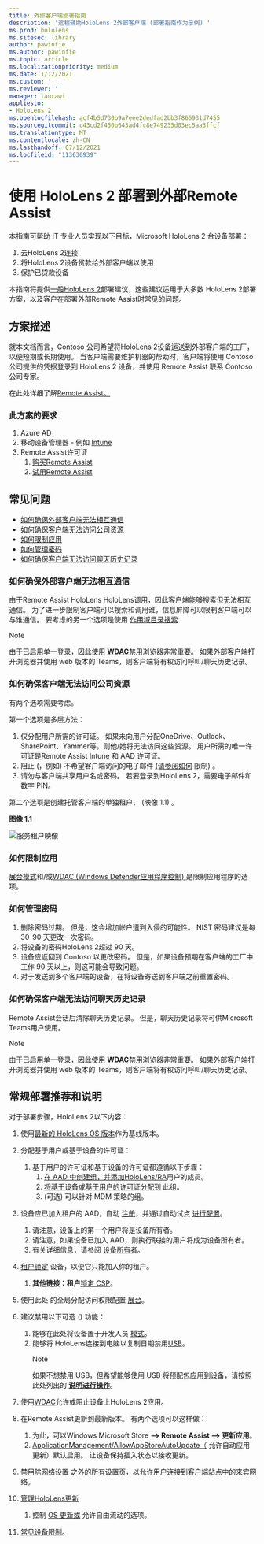 ```yaml
---
title: 外部客户端部署指南
description: '远程辅助HoloLens 2外部客户端 (部署指南作为示例) '
ms.prod: hololens
ms.sitesec: library
author: pawinfie
ms.author: pawinfie
ms.topic: article
ms.localizationpriority: medium
ms.date: 1/12/2021
ms.custom: ''
ms.reviewer: ''
manager: laurawi
appliesto:
- HoloLens 2
ms.openlocfilehash: acf4b5d730b9a7eee2dedfad2bb3f866931d7455
ms.sourcegitcommit: c43cd2f450b643ad4fc8e749235d03ec5aa3ffcf
ms.translationtype: MT
ms.contentlocale: zh-CN
ms.lasthandoff: 07/12/2021
ms.locfileid: "113636939"
---
```

# <a name="deploying-hololens-2-to-external-clients-with-remote-assist"></a>使用 HoloLens 2 部署到外部Remote Assist

本指南可帮助 IT 专业人员实现以下目标，Microsoft HoloLens 2 台设备部署：

1. 云HoloLens 2连接
1. 将HoloLens 2设备贷款给外部客户端以使用
1. 保护已贷款设备

本指南将提供[一般HoloLens 2](#general-deployment-recommendations-and-instructions)部署建议，这些建议适用于大多数 HoloLens 2部署方案，以及客户在部署外部Remote Assist时常见的问题[](#common-concerns)。

## <a name="scenario-description"></a>方案描述

就本文档而言，Contoso 公司希望将HoloLens 2设备运送到外部客户端的工厂，以便短期或长期使用。 当客户端需要维护机器的帮助时，客户端将使用 Contoso 公司提供的凭据登录到 HoloLens 2 设备，并使用 Remote Assist 联系 Contoso 公司专家。

在此处详细了解[Remote Assist。](/hololens/hololens2-cloud-connected-overview#learn-about-remote-assist)

### <a name="requirements-for-this-scenario"></a>此方案的要求

1. Azure AD
1. 移动设备管理器 - 例如 [Intune](/mem/intune/fundamentals/free-trial-sign-up)
1. Remote Assist许可证
    1. [购买Remote Assist](/dynamics365/mixed-reality/remote-assist/buy-remote-assist)
    1. [试用Remote Assist](/dynamics365/mixed-reality/remote-assist/try-remote-assist)

## <a name="common-concerns"></a>常见问题

- [如何确保外部客户端无法相互通信](#how-to-ensure-that-external-clients-do-not-have-the-ability-to-communicate-with-one-another)
- [如何确保客户端无法访问公司资源](#how-to-ensure-that-clients-do-not-have-access-to-company-resources)
- [如何限制应用](#how-to-restrict-apps)
- [如何管理密码](#how-to-manage-passwords)
- [如何确保客户端无法访问聊天历史记录](#how-to-ensure-that-clients-do-not-have-access-to-chat-history)

### <a name="how-to-ensure-that-external-clients-do-not-have-the-ability-to-communicate-with-one-another"></a>如何确保外部客户端无法相互通信

由于Remote Assist HoloLens HoloLens调用，因此客户端能够搜索但无法相互通信。 为了进一步限制客户端可以搜索和调用谁[](/microsoft-365/compliance/information-barriers)，信息屏障可以限制客户端可以与谁通信。 要考虑的另一个选项是使用 [作用域目录搜索](/MicrosoftTeams/teams-scoped-directory-search)

 > [!NOTE]
> 由于已启用单一登录，因此使用 [**WDAC**](/hololens/windows-defender-application-control-wdac)禁用浏览器非常重要。 如果外部客户端打开浏览器并使用 web 版本的 Teams，则客户端将有权访问呼叫/聊天历史记录。

### <a name="how-to-ensure-that-clients-do-not-have-access-to-company-resources"></a>如何确保客户端无法访问公司资源

有两个选项需要考虑。

第一个选项是多层方法：

1. 仅分配用户所需的许可证。 如果未向用户分配OneDrive、Outlook、SharePoint、Yammer等，则他/她将无法访问这些资源。 用户所需的唯一许可证是Remote Assist Intune 和 AAD 许可证。
1. 阻止 (，例如) 不希望客户端访问的电子邮件 [ (请参阅如何](#how-to-restrict-apps) 限制) 。
1. 请勿与客户端共享用户名或密码。 若要登录到HoloLens 2，需要电子邮件和数字 PIN。

第二个选项是创建托管客户端的单独租户， (映像 1.1) 。

**图像 1.1**

![服务租户映像](./images/hololens-service-tenant-image.png)

### <a name="how-to-restrict-apps"></a>如何限制应用

[展台模式](/hololens/hololens-kiosk)和/或[WDAC (Windows Defender应用程序控制) ](/hololens/windows-defender-application-control-wdac)是限制应用程序的选项。

### <a name="how-to-manage-passwords"></a>如何管理密码

1. 删除密码过期。 但是，这会增加帐户遭到入侵的可能性。 NIST 密码建议是每 30-90 天更改一次密码。
1. 将设备的密码HoloLens 2超过 90 天。
1. 设备应返回到 Contoso 以更改密码。 但是，如果设备预期在客户端的工厂中工作 90 天以上，则这可能会导致问题。  
1. 对于发送到多个客户端的设备，在将设备寄送到客户端之前重置密码。

### <a name="how-to-ensure-that-clients-do-not-have-access-to-chat-history"></a>如何确保客户端无法访问聊天历史记录

Remote Assist会话后清除聊天历史记录。 但是，聊天历史记录将可供Microsoft Teams用户使用。

> [!NOTE]
> 由于已启用单一登录，因此使用 [**WDAC**](/hololens/windows-defender-application-control-wdac)禁用浏览器非常重要。 如果外部客户端打开浏览器并使用 web 版本的 Teams，则客户端将有权访问呼叫/聊天历史记录。

## <a name="general-deployment-recommendations-and-instructions"></a>常规部署推荐和说明

对于部署步骤，HoloLens 2以下内容：

1. 使用[最新的 HoloLens OS 版本](https://aka.ms/hololens2download)作为基线版本。
1. 分配基于用户或基于设备的许可证：
    1. 基于用户的许可证和基于设备的许可证都遵循以下步骤：
        1. [在 AAD 中创建组，并添加HoloLens/RA](/azure/active-directory/fundamentals/active-directory-groups-create-azure-portal#create-a-basic-group-and-add-members)用户的成员。
        1. [将基于设备或基于用户的许可证分配到](/azure/active-directory/enterprise-users/licensing-groups-assign#:~:text=In%20this%20article%201%20Assign%20the%20required%20licenses,3%20Check%20for%20license%20problems%20and%20resolve%20them) 此组。
        1.  (可选) 可以针对 MDM 策略的组。

1. 设备应已加入租户的 AAD，自动 [注册](/hololens/hololens-enroll-mdm#auto-enrollment-in-mdm)，并通过自动试点 [进行配置](/hololens/hololens2-autopilot)。
    1. 请注意，设备上的第一个用户将是设备所有者。
    1. 请注意，如果设备已加入 AAD，则执行联接的用户将成为设备所有者。
    1. 有关详细信息，请参阅 [设备所有者](/hololens/security-adminless-os#device-owner)。
1. [租户锁定](/hololens/hololens-release-notes#tenantlockdown-csp-and-autopilot) 设备，以便它只能加入你的租户。
    1. **其他链接：租户**[锁定 CSP](/windows/client-management/mdm/tenantlockdown-csp)。
1. 使用此处 的全局分配访问权限配置 [展台](/hololens/hololens-global-assigned-access-kiosk)。
1. 建议禁用以下可选 () 功能：
    1. 能够在此处将设备置于开发人员 [模式](/windows/client-management/mdm/policy-csp-applicationmanagement#applicationmanagement-allowdeveloperunlock)。
    1. 能够将 HoloLens连接到电脑以复制日期禁用[USB](/windows/client-management/mdm/policy-csp-connectivity#connectivity-allowusbconnection)。
       > [!NOTE]
        > 如果不想禁用 USB，但希望能够使用 USB 将预配包应用到设备，请按照此处列出的 [**说明进行操作**](/windows/client-management/mdm/policy-csp-security#security-allowaddprovisioningpackage)。

1. 使用[WDAC](/hololens/windows-defender-application-control-wdac)允许或阻止设备上HoloLens 2应用。
1. 在Remote Assist更新到最新版本。 有两个选项可以这样做：
    1. 为此，可以Windows Microsoft Store **--> Remote Assist --> 更新应用**。
    1. [ApplicationManagement/AllowAppStoreAutoUpdate（](/windows/client-management/mdm/policy-csp-applicationmanagement#applicationmanagement-allowappstoreautoupdate) 允许自动应用更新）默认启用。 让设备保持插入状态以接收更新。
1. [禁用除网络设置](/hololens/settings-uri-list) 之外的所有设置页，以允许用户连接到客户端站点中的来宾网络。
1. [管理HoloLens更新](/hololens/hololens-updates)
    1. 控制 [OS 更新或](/mem/intune/protect/windows-update-for-business-configure#create-and-assign-update-rings) 允许自由流动的选项。
1. [常见设备限制](/hololens/hololens-common-device-restrictions)。
